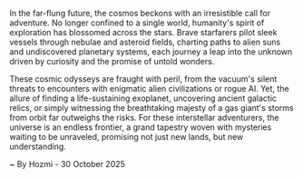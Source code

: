 
In the far-flung future, the cosmos beckons with an irresistible call for adventure. No longer confined to a single world, humanity's spirit of exploration has blossomed across the stars. Brave starfarers pilot sleek vessels through nebulae and asteroid fields, charting paths to alien suns and undiscovered planetary systems, each journey a leap into the unknown driven by curiosity and the promise of untold wonders.

These cosmic odysseys are fraught with peril, from the vacuum's silent threats to encounters with enigmatic alien civilizations or rogue AI. Yet, the allure of finding a life-sustaining exoplanet, uncovering ancient galactic relics, or simply witnessing the breathtaking majesty of a gas giant's storms from orbit far outweighs the risks. For these interstellar adventurers, the universe is an endless frontier, a grand tapestry woven with mysteries waiting to be unraveled, promising not just new lands, but new understanding.

~ By Hozmi - 30 October 2025
